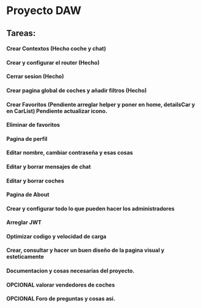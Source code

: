 # Proyecto DAW
## Tareas:

#### Crear Contextos (Hecho coche y chat)
#### Crear y configurar el router (Hecho)
#### Cerrar sesion (Hecho)
#### Crear pagina global de coches y añadir filtros (Hecho)
#### Crear Favoritos (Pendiente arreglar helper y poner en home, detailsCar y en CarList) Pendiente actualizar icono.
#### Eliminar de favoritos
#### Pagina de perfil
#### Editar nombre, cambiar contraseña y esas cosas
#### Editar y borrar mensajes de chat
#### Editar y borrar coches
#### Pagina de About
#### Crear y configurar todo lo que pueden hacer los administradores
#### Arreglar JWT
#### Optimizar codigo y velocidad de carga
#### Crear, consultar y hacer un buen diseño de la pagina visual y esteticamente
#### Documentacion y cosas necesarias del proyecto.

#### OPCIONAL valorar vendedores de coches
#### OPCIONAL Foro de preguntas y cosas asi.